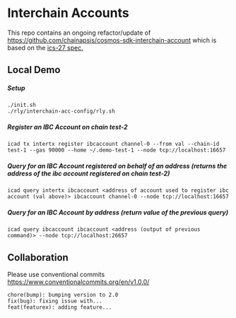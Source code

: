 # Interchain Accounts
This repo contains an ongoing refactor/update of https://github.com/chainapsis/cosmos-sdk-interchain-account which is based on the [ics-27 spec.](https://github.com/cosmos/ics/tree/master/spec/ics-027-interchain-accounts)

## Local Demo

##### Setup
```
./init.sh
./rly/interchain-acc-config/rly.sh
```

##### Register an IBC Account on chain test-2
```
icad tx intertx register ibcaccount channel-0 --from val --chain-id test-1 --gas 90000 --home ~/.demo-test-1 --node tcp://localhost:16657
```

##### Query for an IBC Account registered on behalf of an address (returns the address of the ibc account registered on chain test-2)
```
icad query intertx ibcaccount <address of account used to register ibc account (val above)> ibcaccount channel-0 --node tcp://localhost:16657
```

##### Query for an IBC Account by address (return value of the previous query)
```
icad query ibcaccount ibcaccount <address (output of previous command)> --node tcp://localhost:26657
```


## Collaboration

Please use conventional commits  https://www.conventionalcommits.org/en/v1.0.0/

```
chore(bump): bumping version to 2.0
fix(bug): fixing issue with...
feat(featurex): adding feature...
```

